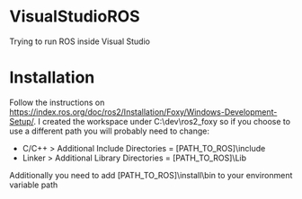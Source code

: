 # VisualStudioROS
Trying to run ROS inside Visual Studio

# Installation

Follow the instructions on https://index.ros.org/doc/ros2/Installation/Foxy/Windows-Development-Setup/.
I created the workspace under C:\dev\ros2_foxy so if you choose to use a different path you will probably need to change:
 
- C/C++ > Additional Include Directories = [PATH_TO_ROS]\include
- Linker > Additional Library Directories = [PATH_TO_ROS]\Lib

Additionally you need to add [PATH_TO_ROS]\install\bin to your environment variable path
